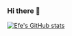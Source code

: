 ### Hi there 👋

[![Efe's GitHub stats](https://github-readme-stats.vercel.app/api?username=efesezen1)](https://github.com/anuraghazra/github-readme-stats)

<!--
**efesezen1/efesezen1** is a ✨ _special_ ✨ repository because its `README.md` (this file) appears on your GitHub profile.

Here are some ideas to get you started:

- 🔭 I’m currently working on ...
- 🌱 I’m currently learning ...
- 👯 I’m looking to collaborate on ...
- 🤔 I’m looking for help with ...
- 💬 Ask me about ...
- 📫 How to reach me: ...
- 😄 Pronouns: ...
- ⚡ Fun fact: ...
-->
